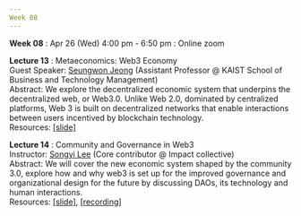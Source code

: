 ```yaml
---
Week 08
---
```


<b>Week 08</b>
: Apr 26 (Wed) 4:00 pm - 6:50 pm
  : Online zoom

<b>Lecture 13</b>
: Metaeconomics: Web3 Economy<br>
  Guest Speaker: <a href="/kaist/speaker/#Seungwon Jeong">Seungwon Jeong</a> (Assistant Professor @ KAIST School of Business and Technology Management)<br>
  Abstract: We explore the decentralized economic system that underpins the decentralized web, or Web3.0. Unlike Web 2.0, dominated by centralized platforms, Web 3 is built on decentralized networks that enable interactions between users incentived by blockchain technology.<br>
  Resources: <a href="/kaist/assets/files/Web3@KAIST-Lecture13.pdf" target="_blank">[slide]</a><br>
  
<b>Lecture 14</b>
: Community and Governance in Web3<br>
  Instructor: <a href="/kaist/speaker/#Songyi Lee">Songyi Lee</a> (Core contributor @ Impact collective)<br>
  Abstract: We will cover the new economic system shaped by the community 3.0, explore how and why web3 is set up for the improved governance and organizational design for the future by discussing DAOs, its technology and human interactions.<br>
  Resources: <a href="/kaist/assets/files/Web3@KAIST-Lecture14.pdf" target="_blank">[slide]</a>, <a href="https://youtu.be/rLZRyGKqomw" target="_blank">[recording]</a><br>
